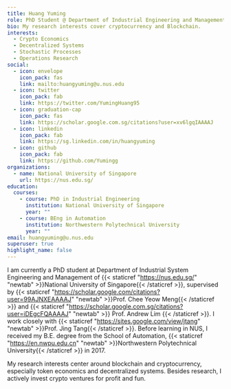 ```yaml
---
title: Huang Yuming
role: PhD Student @ Department of Industrial Engineering and Management
bio: My research interests cover cryptocurrency and Blockchain.
interests:
  - Crypto Economics
  - Decentralized Systems
  - Stochastic Processes
  - Operations Research
social:
  - icon: envelope
    icon_pack: fas
    link: mailto:huangyuming@u.nus.edu
  - icon: twitter
    icon_pack: fab
    link: https://twitter.com/YumingHuang95
  - icon: graduation-cap
    icon_pack: fas
    link: https://scholar.google.com.sg/citations?user=xv6lgqIAAAAJ
  - icon: linkedin
    icon_pack: fab
    link: https://sg.linkedin.com/in/huangyuming
  - icon: github
    icon_pack: fab
    link: https://github.com/Yumingg
organizations:
  - name: National University of Singapore
    url: https://nus.edu.sg/
education:
  courses:
    - course: PhD in Industrial Engineering
      institution: National University of Singapore
      year: ""
    - course: BEng in Automation
      institution: Northwestern Polytechnical University
      year: ""
email: huangyuming@u.nus.edu
superuser: true
highlight_name: false
---
```

I am currently a PhD student at Department of Industrial System Engineering and Management of {{< staticref "https://nus.edu.sg/" "newtab" >}}National University of Singapore{{< /staticref >}}, supervised by {{< staticref "https://scholar.google.com/citations?user=99AJNXEAAAAJ" "newtab" >}}Prof. Chee Yeow Meng{{< /staticref >}} and {{< staticref "https://scholar.google.com.sg/citations?user=iDEgcFQAAAAJ" "newtab" >}} Prof. Andrew Lim {{< /staticref >}}. I work closely with {{< staticref "https://sites.google.com/view/jtang" "newtab" >}}Prof. Jing Tang{{< /staticref >}}. Before learning in NUS, I received my B.E. degree from the School of Automation, {{< staticref "https://en.nwpu.edu.cn" "newtab" >}}Northwestern Polytechnical University{{< /staticref >}} in 2017.

My research interests center around blockchain and cryptocurrency, especially token economics and decentralized systems. Besides research, I actively invest crypto ventures for profit and fun.

